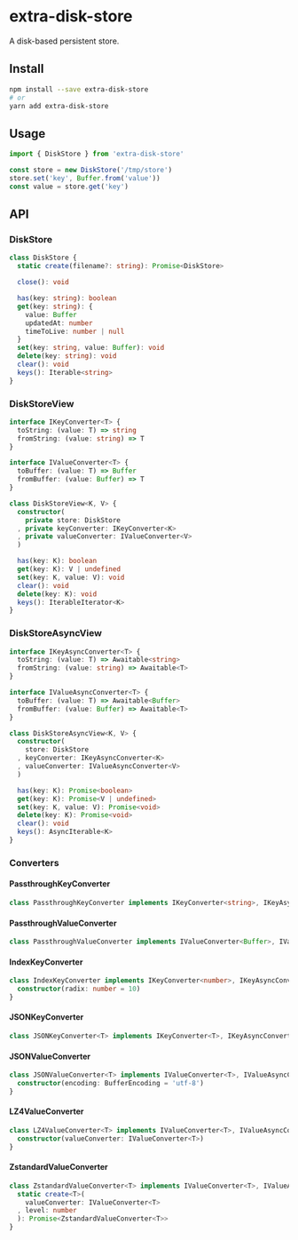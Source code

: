 # extra-disk-store
A disk-based persistent store.

## Install
```sh
npm install --save extra-disk-store
# or
yarn add extra-disk-store
```

## Usage
```ts
import { DiskStore } from 'extra-disk-store'

const store = new DiskStore('/tmp/store')
store.set('key', Buffer.from('value'))
const value = store.get('key')
```

## API
### DiskStore
```ts
class DiskStore {
  static create(filename?: string): Promise<DiskStore>

  close(): void

  has(key: string): boolean
  get(key: string): {
    value: Buffer
    updatedAt: number
    timeToLive: number | null
  }
  set(key: string, value: Buffer): void
  delete(key: string): void
  clear(): void
  keys(): Iterable<string>
}
```

### DiskStoreView
```ts
interface IKeyConverter<T> {
  toString: (value: T) => string
  fromString: (value: string) => T
}

interface IValueConverter<T> {
  toBuffer: (value: T) => Buffer
  fromBuffer: (value: Buffer) => T
}

class DiskStoreView<K, V> {
  constructor(
    private store: DiskStore
  , private keyConverter: IKeyConverter<K>
  , private valueConverter: IValueConverter<V>
  )

  has(key: K): boolean
  get(key: K): V | undefined
  set(key: K, value: V): void
  clear(): void
  delete(key: K): void
  keys(): IterableIterator<K>
}
```

### DiskStoreAsyncView
```ts
interface IKeyAsyncConverter<T> {
  toString: (value: T) => Awaitable<string>
  fromString: (value: string) => Awaitable<T>
}

interface IValueAsyncConverter<T> {
  toBuffer: (value: T) => Awaitable<Buffer>
  fromBuffer: (value: Buffer) => Awaitable<T>
}

class DiskStoreAsyncView<K, V> {
  constructor(
    store: DiskStore
  , keyConverter: IKeyAsyncConverter<K>
  , valueConverter: IValueAsyncConverter<V>
  )

  has(key: K): Promise<boolean>
  get(key: K): Promise<V | undefined>
  set(key: K, value: V): Promise<void>
  delete(key: K): Promise<void>
  clear(): void
  keys(): AsyncIterable<K>
}
```

### Converters
#### PassthroughKeyConverter
```ts
class PassthroughKeyConverter implements IKeyConverter<string>, IKeyAsyncConverter<string>
```

#### PassthroughValueConverter
```ts
class PassthroughValueConverter implements IValueConverter<Buffer>, IValueAsyncConverter<Buffer>
```

#### IndexKeyConverter
```ts
class IndexKeyConverter implements IKeyConverter<number>, IKeyAsyncConverter<number> {
  constructor(radix: number = 10)
}
```

#### JSONKeyConverter
```ts
class JSONKeyConverter<T> implements IKeyConverter<T>, IKeyAsyncConverter<T>
```

#### JSONValueConverter
```ts
class JSONValueConverter<T> implements IValueConverter<T>, IValueAsyncConverter<T> {
  constructor(encoding: BufferEncoding = 'utf-8')
}
```

#### LZ4ValueConverter
```ts
class LZ4ValueConverter<T> implements IValueConverter<T>, IValueAsyncConverter<T> {
  constructor(valueConverter: IValueConverter<T>)
}
```

#### ZstandardValueConverter
```ts
class ZstandardValueConverter<T> implements IValueConverter<T>, IValueAsyncConverter<T> {
  static create<T>(
    valueConverter: IValueConverter<T>
  , level: number
  ): Promise<ZstandardValueConverter<T>>
}
